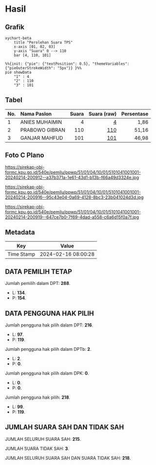 # Hasil

## Grafik

```mermaid
xychart-beta
    title "Perolehan Suara TPS"
    x-axis [01, 02, 03]
    y-axis "Suara" 0 --> 110
    bar [4, 110, 101]
```

```mermaid
%%{init: {"pie": {"textPosition": 0.5}, "themeVariables": {"pieOuterStrokeWidth": "5px"}} }%%
pie showData
    "1" : 4
    "2" : 110
    "3" : 101
```

## Tabel

| No. | Nama Paslon    | Suara | Suara (raw) | Persentase |
|:--- |:-------------- | -----:| -----------:| ----------:|
| 1   | ANIES MUHAIMIN | 4     | [4][p-1]    | 1,86       |
| 2   | PRABOWO GIBRAN | 110   | [110][p-2]  | 51,16      |
| 3   | GANJAR MAHFUD  | 101   | [101][p-3]  | 46,98      |


[p-1]: https://github.com/gigit-pemilu/pemilu-2024-51-bali/blob/main/pilpres/hitung-suara/sub/51-bali/sub/01-jembrana/sub/04-melaya/sub/1001-gilimanuk/sub/001-tps/sub/paslon-1.txt
[p-2]: https://github.com/gigit-pemilu/pemilu-2024-51-bali/blob/main/pilpres/hitung-suara/sub/51-bali/sub/01-jembrana/sub/04-melaya/sub/1001-gilimanuk/sub/001-tps/sub/paslon-2.txt
[p-3]: https://github.com/gigit-pemilu/pemilu-2024-51-bali/blob/main/pilpres/hitung-suara/sub/51-bali/sub/01-jembrana/sub/04-melaya/sub/1001-gilimanuk/sub/001-tps/sub/paslon-3.txt

## Foto C Plano

https://sirekap-obj-formc.kpu.go.id/540e/pemilu/ppwp/51/01/04/10/01/5101041001001-20240214-200912--a37b371a-1e61-43d1-b13b-f66a49d3324e.jpg

https://sirekap-obj-formc.kpu.go.id/540e/pemilu/ppwp/51/01/04/10/01/5101041001001-20240214-200916--95c43e04-0a69-4128-8bc3-23b041024d3d.jpg

https://sirekap-obj-formc.kpu.go.id/540e/pemilu/ppwp/51/01/04/10/01/5101041001001-20240214-200919--647ce7b0-7f69-4dad-a558-c6a6d15f0a7f.jpg


## Metadata

| Key        | Value               |
| ---------- | ------------------- |
| Time Stamp | 2024-02-16 08:00:28 |


## DATA PEMILIH TETAP

Jumlah pemilih dalam DPT: **288**.
 * L: **134**.
 * P: **154**.

## DATA PENGGUNA HAK PILIH

Jumlah pengguna hak pilih dalam DPT: **216**.
 * L: **97**.
 * P: **119**.

Jumlah pengguna hak pilih dalam DPTb: **2**.
 * L: **2**.
 * P: **0**.

Jumlah pengguna hak pilih dalam DPK: **0**.
 * L: **0**.
 * P: **0**.

Jumlah pengguna hak pilih: **218**.
 * L: **99**.
 * P: **119**.

## JUMLAH SUARA SAH DAN TIDAK SAH

JUMLAH SELURUH SUARA SAH: **215**.

JUMLAH SUARA TIDAK SAH: **3**.

JUMLAH SELURUH SUARA SAH DAN SUARA TIDAK SAH: **218**.


